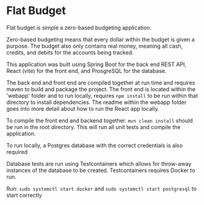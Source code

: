<h1>Flat Budget</h1>
<p>Flat budget is simple a zero-based budgeting application.</p>

<p>Zero-based budgeting means that every dollar within the budget
is given a purpose. The budget also only contains real money,
meaning all cash, credits, and debits for the accounts being tracked.</p>

<p>This application was built using Spring Boot for the back end REST
API, React (vite) for the front end, and ProsgreSQL for the database.</p>

<p>The back end and front end are compiled together at run time and
requires maven to build and package the project. The front end is
located within the 'webapp' folder and to run locally, requires
<code>npm install</code> to be run within that directory to install 
dependencies. The readme within the webapp folder goes into more
detail about how to run the React app locally.</p>
<p>To compile the front end and backend together. <code>mvn clean install</code>
should be run in the root directory. This will run all unit tests and compile
the application.</p>

<p>To run locally, a Postgres database with the correct credentials is also
required</p>

<p>Database tests are run using Testcontainers which allows for throw-away
instances of the database to be created. Testcontainers requires Docker to
run.</p>

<p>Run: <code>sudo systemctl start docker</code> and <code>sudo systemctl start postgresql</code> to start correctly</p>